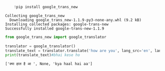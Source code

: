 ```python
    !pip install google_trans_new
```

    Collecting google_trans_new
      Downloading google_trans_new-1.1.9-py3-none-any.whl (9.2 kB)
    Installing collected packages: google-trans-new
    Successfully installed google-trans-new-1.1.9



```python
from google_trans_new import google_translator  
  
translator = google_translator()
translate_text = translator.translate('how are you', lang_src='en', lang_tgt='hi', pronounce=True)  
print(translate_text)#bhai kese ho
```

    ['क्या हाल है आ ', None, 'kya haal hai aa']

